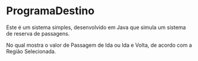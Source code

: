 # ProgramaDestino

Este é um sistema simples, desenvolvido em Java que simula um sistema de reserva de passagens.

No qual mostra o valor de Passagem de Ida ou Ida e Volta, de acordo com a Região Selecionada.
